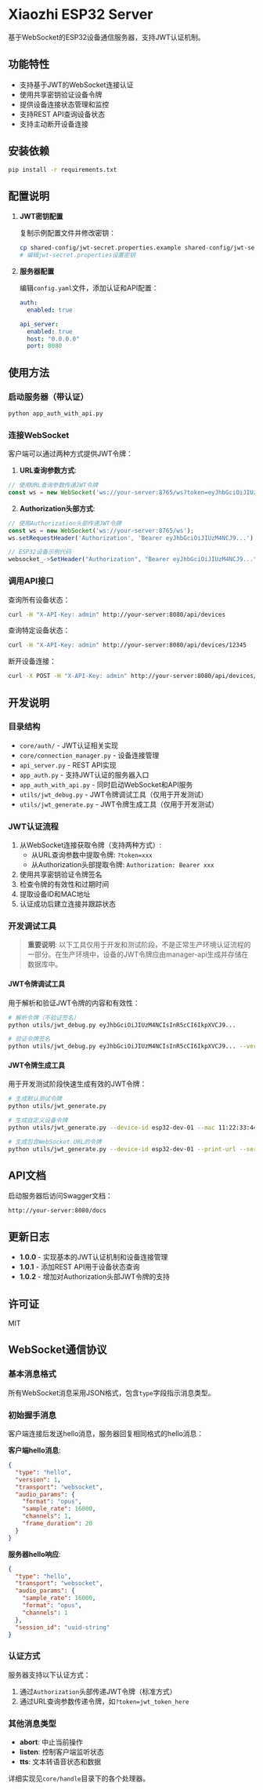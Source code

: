 # Xiaozhi ESP32 Server

基于WebSocket的ESP32设备通信服务器，支持JWT认证机制。

## 功能特性

- 支持基于JWT的WebSocket连接认证
- 使用共享密钥验证设备令牌
- 提供设备连接状态管理和监控
- 支持REST API查询设备状态
- 支持主动断开设备连接

## 安装依赖

```bash
pip install -r requirements.txt
```

## 配置说明

1. **JWT密钥配置**

   复制示例配置文件并修改密钥：
   ```bash
   cp shared-config/jwt-secret.properties.example shared-config/jwt-secret.properties
   # 编辑jwt-secret.properties设置密钥
   ```

2. **服务器配置**

   编辑`config.yaml`文件，添加认证和API配置：
   ```yaml
   auth:
     enabled: true
   
   api_server:
     enabled: true
     host: "0.0.0.0"
     port: 8080
   ```

## 使用方法

### 启动服务器（带认证）

```bash
python app_auth_with_api.py
```

### 连接WebSocket

客户端可以通过两种方式提供JWT令牌：

1. **URL查询参数方式**:
```javascript
// 使用URL查询参数传递JWT令牌
const ws = new WebSocket('ws://your-server:8765/ws?token=eyJhbGciOiJIUzM4NCJ9...');
```

2. **Authorization头部方式**:
```javascript
// 使用Authorization头部传递JWT令牌
const ws = new WebSocket('ws://your-server:8765/ws');
ws.setRequestHeader('Authorization', 'Bearer eyJhbGciOiJIUzM4NCJ9...');

// ESP32设备示例代码
websocket_->SetHeader("Authorization", "Bearer eyJhbGciOiJIUzM4NCJ9...");
```

### 调用API接口

查询所有设备状态：
```bash
curl -H "X-API-Key: admin" http://your-server:8080/api/devices
```

查询特定设备状态：
```bash
curl -H "X-API-Key: admin" http://your-server:8080/api/devices/12345
```

断开设备连接：
```bash
curl -X POST -H "X-API-Key: admin" http://your-server:8080/api/devices/12345/disconnect
```

## 开发说明

### 目录结构

- `core/auth/` - JWT认证相关实现
- `core/connection_manager.py` - 设备连接管理
- `api_server.py` - REST API实现
- `app_auth.py` - 支持JWT认证的服务器入口
- `app_auth_with_api.py` - 同时启动WebSocket和API服务
- `utils/jwt_debug.py` - JWT令牌调试工具（仅用于开发测试）
- `utils/jwt_generate.py` - JWT令牌生成工具（仅用于开发测试）

### JWT认证流程

1. 从WebSocket连接获取令牌（支持两种方式）:
   - 从URL查询参数中提取令牌: `?token=xxx`
   - 从Authorization头部提取令牌: `Authorization: Bearer xxx`
2. 使用共享密钥验证令牌签名
3. 检查令牌的有效性和过期时间
4. 提取设备ID和MAC地址
5. 认证成功后建立连接并跟踪状态

### 开发调试工具

> **重要说明**: 以下工具仅用于开发和测试阶段，不是正常生产环境认证流程的一部分。在生产环境中，设备的JWT令牌应由manager-api生成并存储在数据库中。

#### JWT令牌调试工具

用于解析和验证JWT令牌的内容和有效性：

```bash
# 解析令牌（不验证签名）
python utils/jwt_debug.py eyJhbGciOiJIUzM4NCIsInR5cCI6IkpXVCJ9...

# 验证令牌签名
python utils/jwt_debug.py eyJhbGciOiJIUzM4NCIsInR5cCI6IkpXVCJ9... --verify --config ../../shared-config/jwt-secret.properties
```

#### JWT令牌生成工具

用于开发测试阶段快速生成有效的JWT令牌：

```bash
# 生成默认测试令牌
python utils/jwt_generate.py

# 生成自定义设备令牌
python utils/jwt_generate.py --device-id esp32-dev-01 --mac 11:22:33:44:55:66 --hours 48

# 生成包含WebSocket URL的令牌
python utils/jwt_generate.py --device-id esp32-dev-01 --print-url --server 192.168.1.100:8000
```

## API文档

启动服务器后访问Swagger文档：
```
http://your-server:8080/docs
```

## 更新日志

- **1.0.0** - 实现基本的JWT认证机制和设备连接管理
- **1.0.1** - 添加REST API用于设备状态查询
- **1.0.2** - 增加对Authorization头部JWT令牌的支持

## 许可证

MIT 

## WebSocket通信协议

### 基本消息格式
所有WebSocket消息采用JSON格式，包含`type`字段指示消息类型。

### 初始握手消息
客户端连接后发送hello消息，服务器回复相同格式的hello消息：

**客户端hello消息**:
```json
{
  "type": "hello",
  "version": 1,
  "transport": "websocket",
  "audio_params": {
    "format": "opus",
    "sample_rate": 16000,
    "channels": 1,
    "frame_duration": 20
  }
}
```

**服务器hello响应**:
```json
{
  "type": "hello",
  "transport": "websocket",
  "audio_params": {
    "sample_rate": 16000,
    "format": "opus",
    "channels": 1
  },
  "session_id": "uuid-string"
}
```

### 认证方式
服务器支持以下认证方式：
1. 通过`Authorization`头部传递JWT令牌（标准方式）
2. 通过URL查询参数传递令牌，如`?token=jwt_token_here`

### 其他消息类型
- **abort**: 中止当前操作
- **listen**: 控制客户端监听状态
- **tts**: 文本转语音状态和数据

详细实现见`core/handle`目录下的各个处理器。 